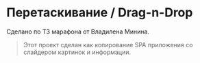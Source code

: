 # Перетаскивание / Drag-n-Drop
Сделано по ТЗ марафона от Владилена Минина.

> Этот проект сделан как копирование SPA приложения со слайдером картинок и информации.
